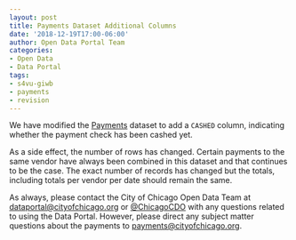 ```yaml
---
layout: post
title: Payments Dataset Additional Columns
date: '2018-12-19T17:00-06:00'
author: Open Data Portal Team
categories:
- Open Data
- Data Portal
tags:
- s4vu-giwb
- payments
- revision
---
```

We have modified the [Payments](https://data.cityofchicago.org/d/s4vu-giwb) dataset to add a `CASHED` column, indicating whether the payment check has been cashed yet.

As a side effect, the number of rows has changed. Certain payments to the same vendor have always been combined in this dataset and that continues to be the case. The exact number of records has changed but the totals, including totals per vendor per date should remain the same.

As always, please contact the City of Chicago Open Data Team at [dataportal@cityofchicago.org](mailto:dataportal@cityofchicago.org) or [@ChicagoCDO](https://twitter.com/ChicagoCDO) with any questions related to using the Data Portal. However, please direct any subject matter questions about the payments to [payments@cityofchicago.org](mailto:payments@cityofchicago.org).
